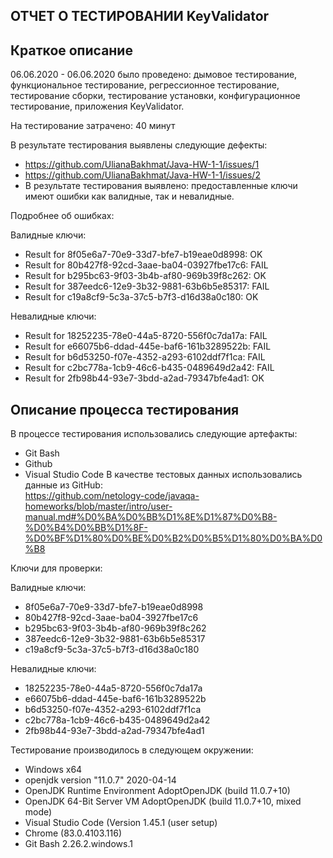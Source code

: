 
 ## ОТЧЕТ О ТЕСТИРОВАНИИ KeyValidator

## Краткое описание

06.06.2020 - 06.06.2020 было проведено: 
дымовое тестирование, функциональное тестирование, регрессионное тестирование, тестирование сборки, 
тестирование установки, конфигурационное тестирование, приложения KeyValidator.

На тестирование затрачено: 40 минут

В результате тестирования выявлены следующие дефекты:

* https://github.com/UlianaBakhmat/Java-HW-1-1/issues/1
* https://github.com/UlianaBakhmat/Java-HW-1-1/issues/2
* В результате тестирования выявлено: предоставленные ключи имеют ошибки как валидные, так и невалидные. 
  
Подробнее об ошибках:

Валидные ключи:
* Result for 8f05e6a7-70e9-33d7-bfe7-b19eae0d8998: OK
* Result for 80b427f8-92cd-3aae-ba04-03927fbe17c6: FAIL
* Result for b295bc63-9f03-3b4b-af80-969b39f8c262: OK
* Result for 387eedc6-12e9-3b32-9881-63b6b5e85317: FAIL
* Result for c19a8cf9-5c3a-37c5-b7f3-d16d38a0c180: OK

Невалидные ключи:
* Result for 18252235-78e0-44a5-8720-556f0c7da17a: FAIL
* Result for e66075b6-ddad-445e-baf6-161b3289522b: FAIL
* Result for b6d53250-f07e-4352-a293-6102ddf7f1ca: FAIL
* Result for c2bc778a-1cb9-46c6-b435-0489649d2a42: FAIL
* Result for 2fb98b44-93e7-3bdd-a2ad-79347bfe4ad1: OK


## Описание процесса тестирования
В процессе тестирования использовались следующие артефакты:
* Git Bash
* Github
* Visual Studio Code
В качестве тестовых данных использовались данные из GitHub:  
https://github.com/netology-code/javaqa-homeworks/blob/master/intro/user-manual.md#%D0%BA%D0%BB%D1%8E%D1%87%D0%B8-%D0%B4%D0%BB%D1%8F-%D0%BF%D1%80%D0%BE%D0%B2%D0%B5%D1%80%D0%BA%D0%B8

Ключи для проверки:

Валидные ключи:
* 8f05e6a7-70e9-33d7-bfe7-b19eae0d8998
* 80b427f8-92cd-3aae-ba04-3927fbe17c6
* b295bc63-9f03-3b4b-af80-969b39f8c262
* 387eedc6-12e9-3b32-9881-63b6b5e85317
* c19a8cf9-5c3a-37c5-b7f3-d16d38a0c180

Невалидные ключи:
* 18252235-78e0-44a5-8720-556f0c7da17a
* e66075b6-ddad-445e-baf6-161b3289522b
* b6d53250-f07e-4352-a293-6102ddf7f1ca
* c2bc778a-1cb9-46c6-b435-0489649d2a42
* 2fb98b44-93e7-3bdd-a2ad-79347bfe4ad1

Тестирование производилось в следующем окружении:
* Windows x64
* openjdk version "11.0.7" 2020-04-14
* OpenJDK Runtime Environment AdoptOpenJDK (build 11.0.7+10)
* OpenJDK 64-Bit Server VM AdoptOpenJDK (build 11.0.7+10, mixed mode)
* Visual Studio Code (Version 1.45.1 (user setup)
* Chrome (83.0.4103.116)
* Git Bash 2.26.2.windows.1


